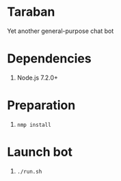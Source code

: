 # Taraban
Yet another general-purpose chat bot

# Dependencies
1. Node.js 7.2.0+

# Preparation
1. `nmp install`

# Launch bot
1. `./run.sh`
